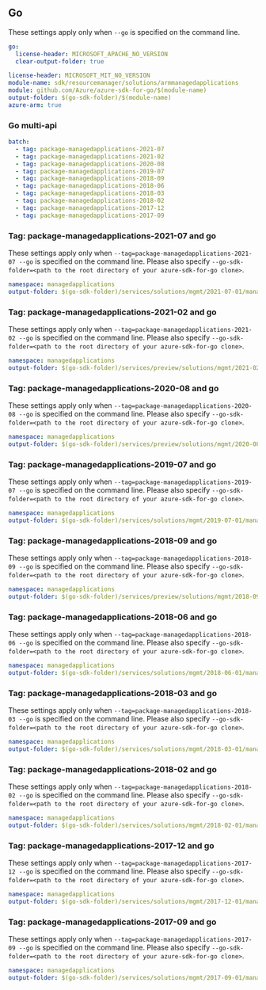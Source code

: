 ## Go

These settings apply only when `--go` is specified on the command line.

```yaml $(go) && !$(track2)
go:
  license-header: MICROSOFT_APACHE_NO_VERSION
  clear-output-folder: true
```

``` yaml $(go) && $(track2)
license-header: MICROSOFT_MIT_NO_VERSION
module-name: sdk/resourcemanager/solutions/armmanagedapplications
module: github.com/Azure/azure-sdk-for-go/$(module-name)
output-folder: $(go-sdk-folder)/$(module-name)
azure-arm: true
```

### Go multi-api

``` yaml $(go) && $(multiapi)
batch:
  - tag: package-managedapplications-2021-07
  - tag: package-managedapplications-2021-02
  - tag: package-managedapplications-2020-08
  - tag: package-managedapplications-2019-07
  - tag: package-managedapplications-2018-09
  - tag: package-managedapplications-2018-06
  - tag: package-managedapplications-2018-03
  - tag: package-managedapplications-2018-02
  - tag: package-managedapplications-2017-12
  - tag: package-managedapplications-2017-09
```

### Tag: package-managedapplications-2021-07 and go

These settings apply only when `--tag=package-managedapplications-2021-07 --go` is specified on the command line.
Please also specify `--go-sdk-folder=<path to the root directory of your azure-sdk-for-go clone>`.

``` yaml $(tag) == 'package-managedapplications-2021-07' && $(go)
namespace: managedapplications
output-folder: $(go-sdk-folder)/services/solutions/mgmt/2021-07-01/managedapplications
```

### Tag: package-managedapplications-2021-02 and go

These settings apply only when `--tag=package-managedapplications-2021-02 --go` is specified on the command line.
Please also specify `--go-sdk-folder=<path to the root directory of your azure-sdk-for-go clone>`.

``` yaml $(tag) == 'package-managedapplications-2021-02' && $(go)
namespace: managedapplications
output-folder: $(go-sdk-folder)/services/preview/solutions/mgmt/2021-02-01-preview/managedapplications
```

### Tag: package-managedapplications-2020-08 and go

These settings apply only when `--tag=package-managedapplications-2020-08 --go` is specified on the command line.
Please also specify `--go-sdk-folder=<path to the root directory of your azure-sdk-for-go clone>`.

``` yaml $(tag) == 'package-managedapplications-2020-08' && $(go)
namespace: managedapplications
output-folder: $(go-sdk-folder)/services/preview/solutions/mgmt/2020-08-21-preview/managedapplications
```

### Tag: package-managedapplications-2019-07 and go

These settings apply only when `--tag=package-managedapplications-2019-07 --go` is specified on the command line.
Please also specify `--go-sdk-folder=<path to the root directory of your azure-sdk-for-go clone>`.

``` yaml $(tag) == 'package-managedapplications-2019-07' && $(go)
namespace: managedapplications
output-folder: $(go-sdk-folder)/services/solutions/mgmt/2019-07-01/managedapplications
```


### Tag: package-managedapplications-2018-09 and go

These settings apply only when `--tag=package-managedapplications-2018-09 --go` is specified on the command line.
Please also specify `--go-sdk-folder=<path to the root directory of your azure-sdk-for-go clone>`.

``` yaml $(tag) == 'package-managedapplications-2018-09' && $(go)
namespace: managedapplications
output-folder: $(go-sdk-folder)/services/preview/solutions/mgmt/2018-09-01-preview/managedapplications
```

### Tag: package-managedapplications-2018-06 and go

These settings apply only when `--tag=package-managedapplications-2018-06 --go` is specified on the command line.
Please also specify `--go-sdk-folder=<path to the root directory of your azure-sdk-for-go clone>`.

``` yaml $(tag) == 'package-managedapplications-2018-06' && $(go)
namespace: managedapplications
output-folder: $(go-sdk-folder)/services/solutions/mgmt/2018-06-01/managedapplications
```


### Tag: package-managedapplications-2018-03 and go

These settings apply only when `--tag=package-managedapplications-2018-03 --go` is specified on the command line.
Please also specify `--go-sdk-folder=<path to the root directory of your azure-sdk-for-go clone>`.

``` yaml $(tag) == 'package-managedapplications-2018-03' && $(go)
namespace: managedapplications
output-folder: $(go-sdk-folder)/services/solutions/mgmt/2018-03-01/managedapplications
```


### Tag: package-managedapplications-2018-02 and go

These settings apply only when `--tag=package-managedapplications-2018-02 --go` is specified on the command line.
Please also specify `--go-sdk-folder=<path to the root directory of your azure-sdk-for-go clone>`.

``` yaml $(tag) == 'package-managedapplications-2018-02' && $(go)
namespace: managedapplications
output-folder: $(go-sdk-folder)/services/solutions/mgmt/2018-02-01/managedapplications
```

### Tag: package-managedapplications-2017-12 and go

These settings apply only when `--tag=package-managedapplications-2017-12 --go` is specified on the command line.
Please also specify `--go-sdk-folder=<path to the root directory of your azure-sdk-for-go clone>`.

``` yaml $(tag) == 'package-managedapplications-2017-12' && $(go)
namespace: managedapplications
output-folder: $(go-sdk-folder)/services/solutions/mgmt/2017-12-01/managedapplications
```

### Tag: package-managedapplications-2017-09 and go

These settings apply only when `--tag=package-managedapplications-2017-09 --go` is specified on the command line.
Please also specify `--go-sdk-folder=<path to the root directory of your azure-sdk-for-go clone>`.

``` yaml $(tag) == 'package-managedapplications-2017-09' && $(go)
namespace: managedapplications
output-folder: $(go-sdk-folder)/services/solutions/mgmt/2017-09-01/managedapplications
```
